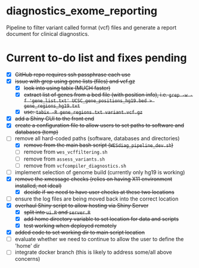 # diagnostics_exome_reporting
Pipeline to filter variant called format (vcf) files and generate a report document for clinical diagnostics.

# Current to-do list and fixes pending

  - [x] ~~GitHub repo requires ssh passphrase each use~~  
  - [x] ~~issue with grep using gene lists (files) and vcf.gz~~  
    + [x] ~~look into using tabix (MUCH faster)~~  
    + [x] ~~extract list of genes from a bed file (with position info), i.e. `grep -w -f 'gene_list.txt' UCSC_gene_positions_hg19.bed > gene_regions_hg19.txt`~~  
    + [x] ~~use: `tabix -R gene_regions.txt variant.vcf.gz`~~  
  - [x] ~~add a Shiny GUI to the front end~~  
  - [x] ~~create a configuration file to allow users to set paths to software and databases (temp)~~
  - [ ] remove all hard-coded paths (software, databases and directories)
    + [x] ~~remove from the main bash script (`WESdiag_pipeline_dev.sh`)~~
    + [ ] remove from `wes_vcffiltering.sh`
    + [ ] remove from `assess_variants.sh`
    + [ ] remove from `vcfcompiler_diagnostics.sh`
  - [ ] implement selection of genome build (currently only hg19 is working)
  - [x] ~~remove the xmessage checks (relies on having X11 environment installed, not ideal)~~
    + [x] ~~decide if we need to have user checks at these two locations~~
  - [ ] ensure the log files are being moved back into the correct location
  - [x] ~~overhaul Shiny script to allow hosting via Shiny Server~~ 
    + [x] ~~split into `ui.R` and `server.R`~~
    + [x] ~~add home directory variable to set location for data and scripts~~
    + [x] ~~test working when deployed remotely~~
  - [x] ~~added code to set working dir to main script location~~
  - [ ] evaluate whether we need to continue to allow the user to define the 'home' dir
  - [ ] integrate docker branch (this is likely to address some/all above concerns)